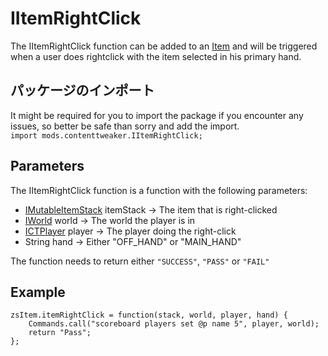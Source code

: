 # IItemRightClick

The IItemRightClick function can be added to an [Item](/Mods/ContentTweaker/Vanilla/Creatable_Content/Item/) and will be triggered when a user does rightclick with the item selected in his primary hand.

## パッケージのインポート

It might be required for you to import the package if you encounter any issues, so better be safe than sorry and add the import.  
`import mods.contenttweaker.IItemRightClick;`

## Parameters

The IItemRightClick function is a function with the following parameters:

- [IMutableItemStack](/Mods/ContentTweaker/Vanilla/Types/Item/IMutableItemStack/) itemStack → The item that is right-clicked
- [IWorld](/Mods/ContentTweaker/Vanilla/Types/World/IWorld/) world → The world the player is in
- [ICTPlayer](/Mods/ContentTweaker/Vanilla/Types/Player/ICTPlayer/) player → The player doing the right-click
- String hand → Either "OFF_HAND" or "MAIN_HAND"

The function needs to return either `"SUCCESS"`, `"PASS"` or `"FAIL"`

## Example

```zenscript
zsItem.itemRightClick = function(stack, world, player, hand) {
    Commands.call("scoreboard players set @p name 5", player, world);
    return "Pass";
};
```